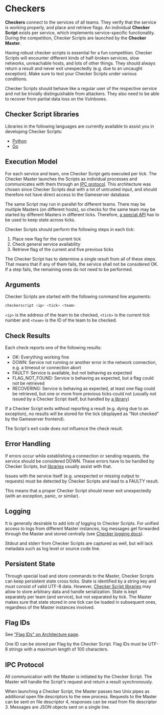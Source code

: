 Checkers
========

**Checkers** connect to the services of all teams. They verify that the service is working properly, and
place and retrieve flags. An individual **Checker Script** exists per service, which implements
service-specific functionality. During the competition, Checker Scripts are launched by the **Checker
Master**.

Having robust checker scripts is essential for a fun competition. Checker Scripts will encounter different
kinds of half-broken services, slow networks, unreachable hosts, and lots of other things. They should always
return a result and never exit unexpectedly (e.g. due to an uncaught exception). Make sure to test your
Checker Scripts under various conditions.

Checker Scripts should behave like a regular user of the respective service and not be trivially
distinguishable from attackers. They also need to be able to recover from partial data loss on the Vulnboxes.

Checker Script libraries
------------------------
Libraries in the following languages are currently available to assist you in developing Checker Scripts:

* [Python](python-library.md)
* [Go](go-library.md)

Execution Model
---------------
For each service and team, one Checker Script gets executed per tick. The Checker Master launches the Scripts
as individual processes and communicates with them through an [IPC protocol](#ipc-protocol). This
architecture was chosen since Checker Scripts deal with a lot of untrusted input, and should therefore not
have direct access to the Gameserver database.

The same Script may run in parallel for different teams. There may be multiple Masters (on different
hosts), so checks for the same team may be started by different Masters in different ticks. Therefore, [a
special API](#persistent-state) has to be used to keep state across ticks.

Checker Scripts should perform the following steps in each tick:

1. Place new flag for the current tick
2. Check general service availability
3. Retrieve flag of the current and five previous ticks

The Checker Script has to determine a single result from all of these steps. That means that if any of them
fails, the service shall not be considered OK. If a step fails, the remaining ones do not need to be
performed.

Arguments
---------
Checker Scripts are started with the following command line arguments:

```sh
checkerscript <ip> <tick> <team>
```

`<ip>` is the address of the team to be checked, `<tick>` is the current tick number and `<team>` is the ID
of the team to be checked.

Check Results
-------------
Each check reports one of the following results:

* OK: Everything working fine
* DOWN: Service not running or another error in the network connection, e.g. a timeout or connection abort
* FAULTY: Service is available, but not behaving as expected
* FLAG_NOT_FOUND: Service is behaving as expected, but a flag could not be retrieved
* RECOVERING: Service is behaving as expected, at least one flag could be retrieved, but one or more from
  previous ticks could not (usually not issued by a Checker Script itself, but handled by [a
  library](#checker-script-libraries))

If a Checker Script exits without reporting a result (e.g. dying due to an exception), no results will be
stored for the tick (displayed as "Not checked" by the Gameserver frontend).

The Script's exit code does *not* influence the check result.

Error Handling
--------------
If errors occur while establishing a connection or sending requests, the service should be considered
DOWN. These errors have to be handled by Checker Scripts, but [libraries](#checker-script-libraries)
usually assist with that.

Issues with the service itself (e.g. unexpected or missing output to requests) must be detected by Checker
Scripts and lead to a FAULTY result.

This means that a proper Checker Script should never exit unexpectedly (with an exception, panic, or
similar).

Logging
-------
It is generally desirable to add *lots of* logging to Checker Scripts. For unified access to logs from
different Master instances, log messages get forwarded through the Master and stored centrally (see
[Checker logging docs](../observability.md#checkers)).

Stdout and stderr from Checker Scripts are captured as well, but will lack metadata such as log level or
source code line.

Persistent State
----------------
Through special load and store commands to the Master, Checker Scripts can keep persistent state cross
ticks. State is identified by a string key and must consist of valid UTF-8 data. However, [Checker Script
libraries](#checker-script-libraries) may allow to store arbitrary data and handle serialization. State is
kept separately per team (and service), but not separated by tick. The Master makes sure that state stored in
one tick can be loaded in subsequent ones, regardless of the Master instances involved.

Flag IDs
--------
See ["Flag IDs" on Architecture page](../architecture.md#flag-ids).

One ID can be stored per Flag by the Checker Script. Flag IDs must be UTF-8 strings with a maximum length of
100 characters.

IPC Protocol
------------
All communication with the Master is initiated by the Checker Script. The Master will handle the Script's
request and return a result synchronously.

When launching a Checker Script, the Master passes two Unix pipes as additional open file descriptors to
the new process. Requests to the Master can be sent on file descriptor 4, responses can be read from file
descriptor 3. Messages are JSON objects sent on a single line.
